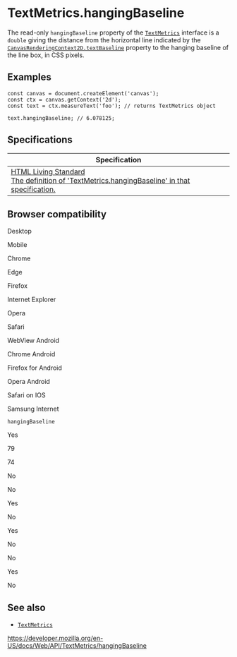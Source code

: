 TextMetrics.hangingBaseline
===========================

The read-only `hangingBaseline` property of the [`TextMetrics`](../textmetrics) interface is a `double` giving the distance from the horizontal line indicated by the [`CanvasRenderingContext2D.textBaseline`](../canvasrenderingcontext2d/textbaseline) property to the hanging baseline of the line box, in CSS pixels.

Examples
--------

    const canvas = document.createElement('canvas');
    const ctx = canvas.getContext('2d');
    const text = ctx.measureText('foo'); // returns TextMetrics object

    text.hangingBaseline; // 6.078125;

Specifications
--------------

<table><thead><tr class="header"><th>Specification</th></tr></thead><tbody><tr class="odd"><td><a href="https://html.spec.whatwg.org/multipage/scripting.html#dom-textmetrics-hangingbaseline">HTML Living Standard<br />
<span class="small">The definition of 'TextMetrics.hangingBaseline' in that specification.</span></a></td></tr></tbody></table>

Browser compatibility
---------------------

Desktop

Mobile

Chrome

Edge

Firefox

Internet Explorer

Opera

Safari

WebView Android

Chrome Android

Firefox for Android

Opera Android

Safari on IOS

Samsung Internet

`hangingBaseline`

Yes

79

74

No

No

Yes

No

Yes

No

No

Yes

No

See also
--------

-   [`TextMetrics`](../textmetrics)

<a href="https://developer.mozilla.org/en-US/docs/Web/API/TextMetrics/hangingBaseline" class="_attribution-link">https://developer.mozilla.org/en-US/docs/Web/API/TextMetrics/hangingBaseline</a>
